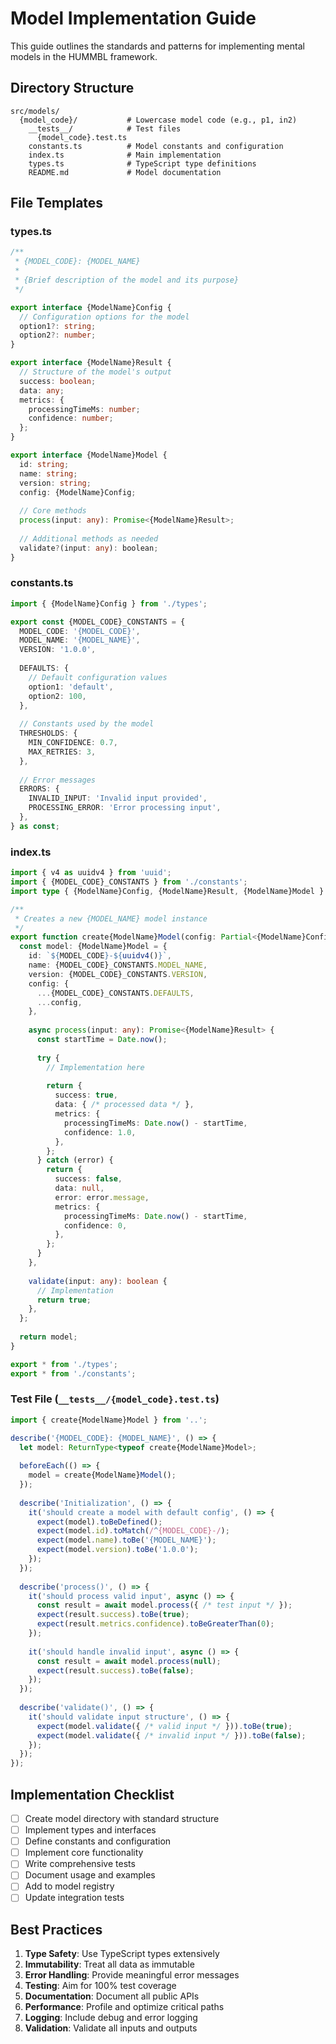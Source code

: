 # Model Implementation Guide

This guide outlines the standards and patterns for implementing mental models in the HUMMBL framework.

## Directory Structure

```
src/models/
  {model_code}/           # Lowercase model code (e.g., p1, in2)
    __tests__/            # Test files
      {model_code}.test.ts
    constants.ts          # Model constants and configuration
    index.ts              # Main implementation
    types.ts              # TypeScript type definitions
    README.md             # Model documentation
```

## File Templates

### types.ts
```typescript
/**
 * {MODEL_CODE}: {MODEL_NAME}
 * 
 * {Brief description of the model and its purpose}
 */

export interface {ModelName}Config {
  // Configuration options for the model
  option1?: string;
  option2?: number;
}

export interface {ModelName}Result {
  // Structure of the model's output
  success: boolean;
  data: any;
  metrics: {
    processingTimeMs: number;
    confidence: number;
  };
}

export interface {ModelName}Model {
  id: string;
  name: string;
  version: string;
  config: {ModelName}Config;
  
  // Core methods
  process(input: any): Promise<{ModelName}Result>;
  
  // Additional methods as needed
  validate?(input: any): boolean;
}
```

### constants.ts
```typescript
import { {ModelName}Config } from './types';

export const {MODEL_CODE}_CONSTANTS = {
  MODEL_CODE: '{MODEL_CODE}',
  MODEL_NAME: '{MODEL_NAME}',
  VERSION: '1.0.0',
  
  DEFAULTS: {
    // Default configuration values
    option1: 'default',
    option2: 100,
  },
  
  // Constants used by the model
  THRESHOLDS: {
    MIN_CONFIDENCE: 0.7,
    MAX_RETRIES: 3,
  },
  
  // Error messages
  ERRORS: {
    INVALID_INPUT: 'Invalid input provided',
    PROCESSING_ERROR: 'Error processing input',
  },
} as const;
```

### index.ts
```typescript
import { v4 as uuidv4 } from 'uuid';
import { {MODEL_CODE}_CONSTANTS } from './constants';
import type { {ModelName}Config, {ModelName}Result, {ModelName}Model } from './types';

/**
 * Creates a new {MODEL_NAME} model instance
 */
export function create{ModelName}Model(config: Partial<{ModelName}Config> = {}): {ModelName}Model {
  const model: {ModelName}Model = {
    id: `${MODEL_CODE}-${uuidv4()}`,
    name: {MODEL_CODE}_CONSTANTS.MODEL_NAME,
    version: {MODEL_CODE}_CONSTANTS.VERSION,
    config: {
      ...{MODEL_CODE}_CONSTANTS.DEFAULTS,
      ...config,
    },
    
    async process(input: any): Promise<{ModelName}Result> {
      const startTime = Date.now();
      
      try {
        // Implementation here
        
        return {
          success: true,
          data: { /* processed data */ },
          metrics: {
            processingTimeMs: Date.now() - startTime,
            confidence: 1.0,
          },
        };
      } catch (error) {
        return {
          success: false,
          data: null,
          error: error.message,
          metrics: {
            processingTimeMs: Date.now() - startTime,
            confidence: 0,
          },
        };
      }
    },
    
    validate(input: any): boolean {
      // Implementation
      return true;
    },
  };
  
  return model;
}

export * from './types';
export * from './constants';
```

### Test File (`__tests__/{model_code}.test.ts`)
```typescript
import { create{ModelName}Model } from '..';

describe('{MODEL_CODE}: {MODEL_NAME}', () => {
  let model: ReturnType<typeof create{ModelName}Model>;
  
  beforeEach(() => {
    model = create{ModelName}Model();
  });
  
  describe('Initialization', () => {
    it('should create a model with default config', () => {
      expect(model).toBeDefined();
      expect(model.id).toMatch(/^{MODEL_CODE}-/);
      expect(model.name).toBe('{MODEL_NAME}');
      expect(model.version).toBe('1.0.0');
    });
  });
  
  describe('process()', () => {
    it('should process valid input', async () => {
      const result = await model.process({ /* test input */ });
      expect(result.success).toBe(true);
      expect(result.metrics.confidence).toBeGreaterThan(0);
    });
    
    it('should handle invalid input', async () => {
      const result = await model.process(null);
      expect(result.success).toBe(false);
    });
  });
  
  describe('validate()', () => {
    it('should validate input structure', () => {
      expect(model.validate({ /* valid input */ })).toBe(true);
      expect(model.validate({ /* invalid input */ })).toBe(false);
    });
  });
});
```

## Implementation Checklist

- [ ] Create model directory with standard structure
- [ ] Implement types and interfaces
- [ ] Define constants and configuration
- [ ] Implement core functionality
- [ ] Write comprehensive tests
- [ ] Document usage and examples
- [ ] Add to model registry
- [ ] Update integration tests

## Best Practices

1. **Type Safety**: Use TypeScript types extensively
2. **Immutability**: Treat all data as immutable
3. **Error Handling**: Provide meaningful error messages
4. **Testing**: Aim for 100% test coverage
5. **Documentation**: Document all public APIs
6. **Performance**: Profile and optimize critical paths
7. **Logging**: Include debug and error logging
8. **Validation**: Validate all inputs and outputs
